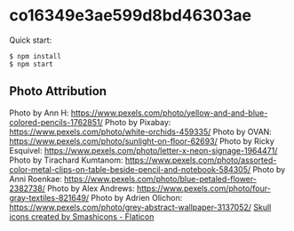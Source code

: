 # co16349e3ae599d8bd46303ae

Quick start:

```
$ npm install
$ npm start
````

## Photo Attribution
Photo by Ann H: https://www.pexels.com/photo/yellow-and-and-blue-colored-pencils-1762851/
Photo by Pixabay: https://www.pexels.com/photo/white-orchids-459335/
Photo by OVAN: https://www.pexels.com/photo/sunlight-on-floor-62693/
Photo by Ricky Esquivel: https://www.pexels.com/photo/letter-x-neon-signage-1964471/
Photo by Tirachard Kumtanom: https://www.pexels.com/photo/assorted-color-metal-clips-on-table-beside-pencil-and-notebook-584305/
Photo by Anni Roenkae: https://www.pexels.com/photo/blue-petaled-flower-2382738/
Photo by Alex Andrews: https://www.pexels.com/photo/four-gray-textiles-821649/
Photo by Adrien Olichon: https://www.pexels.com/photo/grey-abstract-wallpaper-3137052/
<a href="https://www.flaticon.com/free-icons/skull" title="skull icons">Skull icons created by Smashicons - Flaticon</a>